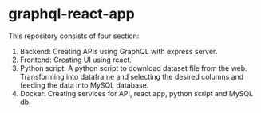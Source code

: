# graphql-react-app
This repository consists of four section:
1. Backend: Creating APIs using GraphQL with express server. 
2. Frontend: Creating UI using react. 
3. Python script: A python script to download dataset file from the web. Transforming into dataframe and selecting the desired columns and feeding the data into MySQL database. 
4. Docker: Creating services for API, react app, python script and MySQL db.
